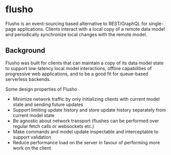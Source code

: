 # flusho
Flusho is an event-sourcing based alternative to REST/GraphQL for single-page applications. Clients interact with a local copy of a remote data model and periodically synchronize local changes with the remote model.

## Background
Flusho was built for clients that can maintain a copy of its data model state to support low-latency local model interactions, offline capabilities of progressive web applications, and to be a good fit for queue-based serverless backends.   
   
Some design properties of Flusho
* Minimize network traffic by only initializing clients with current model state and sending future updates
* Support limiting update history and store update history separately from current model state
* Be agnostic about network transport (flushes can be performed over regular fetch calls or websockets etc.)
* Make commands and model update inspectable and interceptable to support validation
* Reduce performance load on the server in favour of performing more work on the client

